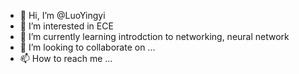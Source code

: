 - 👋 Hi, I’m @LuoYingyi
- 👀 I’m interested in ECE
- 🌱 I’m currently learning introdction to networking, neural network
- 💞️ I’m looking to collaborate on ...
- 📫 How to reach me ...

<!---
LuoYingyi/LuoYingyi is a ✨ special ✨ repository because its `README.md` (this file) appears on your GitHub profile.
You can click the Preview link to take a look at your changes.
--->
